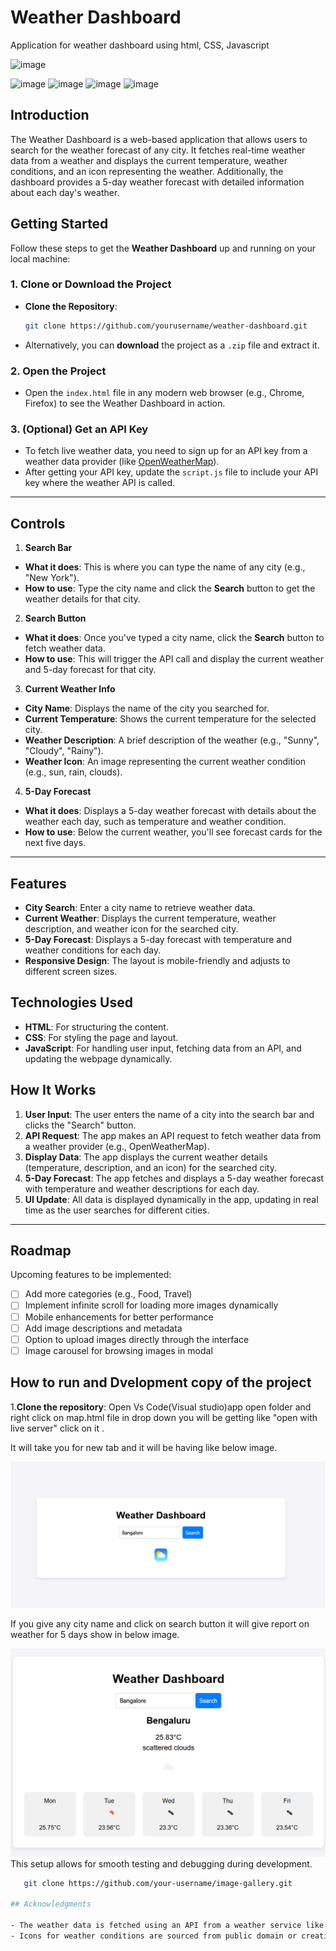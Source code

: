 # Weather Dashboard

Application for weather dashboard using html, CSS, Javascript

![image](https://i.pinimg.com/originals/77/0b/80/770b805d5c99c7931366c2e84e88f251.png?raw=true)

![image](https://img.shields.io/badge/HTML-%E2%9C%94-brightgreen)
![image](https://img.shields.io/badge/CSS-%E2%9C%94-brightgreen)
![image](https://img.shields.io/badge/JavaScript-%E2%9C%94-brightgreen)
![image](https://img.shields.io/static/v1?label=Responsive&message=%E2%9C%94&color=success)


## Introduction
The Weather Dashboard is a web-based application that allows users to search for the weather forecast of any city. It fetches real-time weather data from a weather and displays the current temperature, weather conditions, and an icon representing the weather. Additionally, the dashboard provides a 5-day weather forecast with detailed information about each day's weather.

## Getting Started

Follow these steps to get the **Weather Dashboard** up and running on your local machine:

### 1. **Clone or Download the Project**
   - **Clone the Repository**:
     ```bash
     git clone https://github.com/yourusername/weather-dashboard.git
     ```
   - Alternatively, you can **download** the project as a `.zip` file and extract it.

### 2. **Open the Project**
   - Open the `index.html` file in any modern web browser (e.g., Chrome, Firefox) to see the Weather Dashboard in action.

### 3. **(Optional) Get an API Key**
   - To fetch live weather data, you need to sign up for an API key from a weather data provider (like [OpenWeatherMap](https://openweathermap.org/api)).
   - After getting your API key, update the `script.js` file to include your API key where the weather API is called.

---

## Controls

 1. **Search Bar**
   - **What it does**: This is where you can type the name of any city (e.g., "New York").
   - **How to use**: Type the city name and click the **Search** button to get the weather details for that city.

 2. **Search Button**
   - **What it does**: Once you've typed a city name, click the **Search** button to fetch weather data.
   - **How to use**: This will trigger the API call and display the current weather and 5-day forecast for that city.

 3. **Current Weather Info**
   - **City Name**: Displays the name of the city you searched for.
   - **Current Temperature**: Shows the current temperature for the selected city.
   - **Weather Description**: A brief description of the weather (e.g., "Sunny", "Cloudy", "Rainy").
   - **Weather Icon**: An image representing the current weather condition (e.g., sun, rain, clouds).

 4. **5-Day Forecast**
   - **What it does**: Displays a 5-day weather forecast with details about the weather each day, such as temperature and weather condition.
   - **How to use**: Below the current weather, you'll see forecast cards for the next five days.

---


## Features
- **City Search**: Enter a city name to retrieve weather data.
- **Current Weather**: Displays the current temperature, weather description, and weather icon for the searched city.
- **5-Day Forecast**: Displays a 5-day forecast with temperature and weather conditions for each day.
- **Responsive Design**: The layout is mobile-friendly and adjusts to different screen sizes.

## Technologies Used
- **HTML**: For structuring the content.
- **CSS**: For styling the page and layout.
- **JavaScript**: For handling user input, fetching data from an API, and updating the webpage dynamically.

## How It Works

1. **User Input**: The user enters the name of a city into the search bar and clicks the "Search" button.
2. **API Request**: The app makes an API request to fetch weather data from a weather provider (e.g., OpenWeatherMap).
3. **Display Data**: The app displays the current weather details (temperature, description, and an icon) for the searched city.
4. **5-Day Forecast**: The app fetches and displays a 5-day weather forecast with temperature and weather descriptions for each day.
5. **UI Update**: All data is displayed dynamically in the app, updating in real time as the user searches for different cities.

---

## Roadmap
Upcoming features to be implemented:
- [ ] Add more categories (e.g., Food, Travel)
- [ ] Implement infinite scroll for loading more images dynamically
- [ ] Mobile enhancements for better performance
- [ ] Add image descriptions and metadata
- [ ] Option to upload images directly through the interface
- [ ] Image carousel for browsing images in modal
      
## How to run and Dvelopment copy of the project
1.**Clone the repository**:
Open Vs Code(Visual studio)app open folder and right click on map.html file in drop down you will be getting like "open with live server" click on it .

It will take you for new tab and it will be having like below image.

![image](https://github.com/Manasa2345-alt/Weather-Dashboard/blob/main/Screenshot%202024-12-30%20161614.png)


If you give any city name and click on search button it will give report on weather for 5 days show in below image.

![image](https://github.com/Manasa2345-alt/Weather-Dashboard/blob/main/Screenshot%202024-12-30%20161631.png)
This setup allows for smooth testing and debugging during development.

```bash
   git clone https://github.com/your-username/image-gallery.git

## Acknowledgments

- The weather data is fetched using an API from a weather service like OpenWeatherMap.
- Icons for weather conditions are sourced from public domain or creative commons resources.
